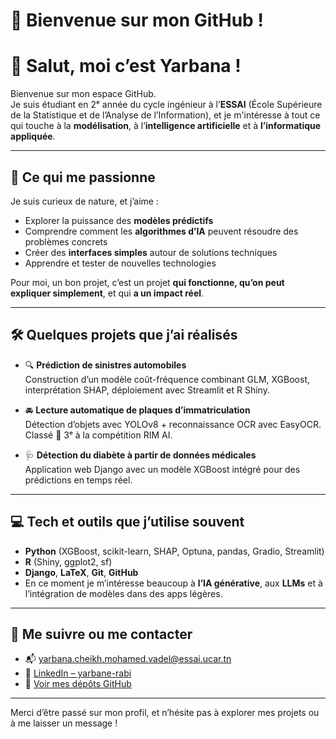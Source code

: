 # 👋 Bienvenue sur mon GitHub !

# 👋 Salut, moi c’est Yarbana !

Bienvenue sur mon espace GitHub.  
Je suis étudiant en 2ᵉ année du cycle ingénieur à l’**ESSAI** (École Supérieure de la Statistique et de l’Analyse de l’Information), et je m'intéresse à tout ce qui touche à la **modélisation**, à l’**intelligence artificielle** et à **l’informatique appliquée**.

---

## 🚀 Ce qui me passionne

Je suis curieux de nature, et j’aime :
- Explorer la puissance des **modèles prédictifs**
- Comprendre comment les **algorithmes d’IA** peuvent résoudre des problèmes concrets
- Créer des **interfaces simples** autour de solutions techniques
- Apprendre et tester de nouvelles technologies

Pour moi, un bon projet, c’est un projet **qui fonctionne, qu’on peut expliquer simplement**, et qui **a un impact réel**.

---

## 🛠️ Quelques projets que j’ai réalisés

- 🔍 **Prédiction de sinistres automobiles**  
  Construction d’un modèle coût-fréquence combinant GLM, XGBoost, interprétation SHAP, déploiement avec Streamlit et R Shiny.

- 🚘 **Lecture automatique de plaques d’immatriculation**  
  Détection d’objets avec YOLOv8 + reconnaissance OCR avec EasyOCR. Classé 🥉 3ᵉ à la compétition RIM AI.

- 🩺 **Détection du diabète à partir de données médicales**  
  Application web Django avec un modèle XGBoost intégré pour des prédictions en temps réel.

---

## 💻 Tech et outils que j’utilise souvent

- **Python** (XGBoost, scikit-learn, SHAP, Optuna, pandas, Gradio, Streamlit)
- **R** (Shiny, ggplot2, sf)
- **Django**, **LaTeX**, **Git**, **GitHub**
- En ce moment je m’intéresse beaucoup à **l’IA générative**, aux **LLMs** et à l’intégration de modèles dans des apps légères.

---

## 🔗 Me suivre ou me contacter

- 📬 [yarbana.cheikh.mohamed.vadel@essai.ucar.tn](mailto:yarbana.cheikh.mohamed.vadel@essai.ucar.tn)
- 💼 [LinkedIn – yarbane-rabi](https://www.linkedin.com/in/yarbane-rabi)
- 🐙 [Voir mes dépôts GitHub](https://github.com/YarbaneRabi)

---

Merci d’être passé sur mon profil, et n’hésite pas à explorer mes projets ou à me laisser un message !



<!--
**YarbaneRabi/YarbaneRabi** is a ✨ _special_ ✨ repository because its `README.md` (this file) appears on your GitHub profile.

Here are some ideas to get you started:

- 🔭 I’m currently working on ...
- 🌱 I’m currently learning ...
- 👯 I’m looking to collaborate on ...
- 🤔 I’m looking for help with ...
- 💬 Ask me about ...
- 📫 How to reach me: ...
- 😄 Pronouns: ...
- ⚡ Fun fact: ...
-->
